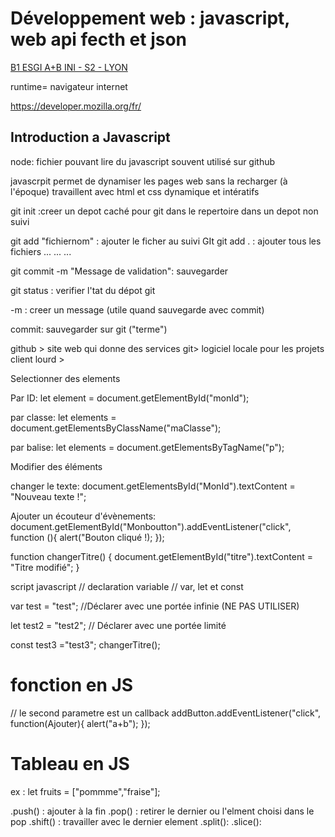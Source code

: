 # Développement web : javascript, web api fecth et json

<u>B1 ESGI A+B INI - S2 - LYON </u>


runtime= navigateur internet

https://developer.mozilla.org/fr/

## Introduction a Javascript
node: fichier pouvant lire du javascript souvent utilisé sur github

javascrpit permet de dynamiser les pages web sans la recharger (à l'époque)
travaillent avec html et css
dynamique et intératifs

git init :creer un depot caché pour git dans le repertoire
dans un depot non suivi 

git add "fichiernom" : ajouter le ficher au suivi GIt
git add . : ajouter tous les fichiers ... ... ...

git commit -m "Message de validation": sauvegarder

git status : verifier l'tat du dépot git

-m : creer un message (utile quand sauvegarde avec commit)

commit: sauvegarder sur git ("terme")

github > site web qui donne des services 
git> logiciel locale pour les projets
client lourd >






Selectionner des elements

Par ID:
let element = document.getElementById("monId");

par classe:
let elements = document.getElementsByClassName("maClasse");

par balise:
let elements = document.getElementsByTagName("p");

Modifier des éléments

changer le texte:
document.getElementsById("MonId").textContent = "Nouveau texte !";

Ajouter un écouteur d'évènements:
document.getElementById("Monboutton").addEventListener("click", function (){ alert("Bouton cliqué !);
});

function changerTitre() {
    document.getElementById("titre").textContent = "Titre modifié";
}


 script javascript
// declaration variable
// var, let et const

var test = "test"; //Déclarer avec une portée infinie (NE PAS UTILISER)

let test2 = "test2"; // Déclarer avec une portée limité

const test3 ="test3";
changerTitre();


# fonction en JS

// le second parametre est un callback
addButton.addEventListener("click", function(Ajouter){
    alert("a+b");
});

# Tableau en JS

ex : let fruits = ["pommme","fraise"];

.push() : ajouter à la fin
.pop() : retirer le dernier ou l'elment choisi dans le pop
.shift() : travailler avec le dernier element
.split():
.slice():


